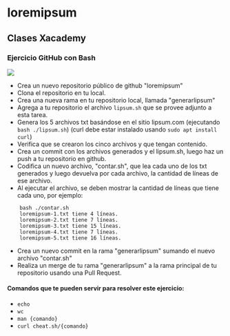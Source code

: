 # loremipsum

## Clases Xacademy

### Ejercicio GitHub con Bash
<p>
   <img src="https://img.shields.io/badge/STATUS-EN%20DESAROLLO-green">
</p>

- Crea un nuevo repositorio público de github "loremipsum"
- Clona el repositorio en tu local.
- Crea una nueva rama en tu repositorio local, llamada "generarlipsum"
- Agrega  a tu repositorio el archivo `lipsum.sh` que se provee adjunto a esta tarea.
- Genera los 5 archivos txt basándose en el sitio lipsum.com (ejecutando `bash ./lipsum.sh`) (curl debe estar instalado usando `sudo apt install curl`)
- Verifica que se crearon los cinco archivos y que tengan contenido.
- Crea un commit con los archivos generados y el lipsum.sh, luego haz un push a tu repositorio en github.
- Codifica un nuevo archivo, "contar.sh", que lea cada uno de los txt generados y luego devuelva por cada archivo, la cantidad de líneas de ese archivo.
- Al ejecutar el archivo, se deben mostrar la cantidad de líneas que tiene cada uno, por ejemplo:
~~~
    bash ./contar.sh
    loremipsum-1.txt tiene 4 líneas.
    loremipsum-2.txt tiene 7 líneas.
    loremipsum-3.txt tiene 15 líneas.
    loremipsum-4.txt tiene 7 líneas.
    loremipsum-5.txt tiene 16 líneas.
~~~
- Crea un nuevo commit en la rama "generarlipsum" sumando el nuevo archivo "contar.sh"
- Realiza un merge de tu rama "generarlipsum" a la rama principal de tu repositorio usando una Pull Request.

#### Comandos que te pueden servir para resolver este ejercicio:
+ `echo`
+ `wc`
+ `man {comando}`
+ `curl cheat.sh/{comando}`
